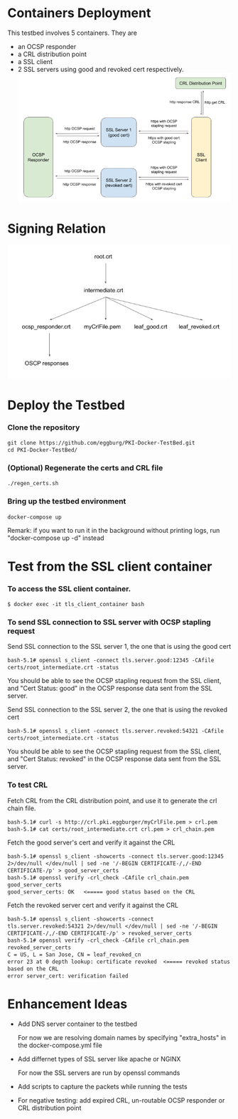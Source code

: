 # Containers Deployment
This testbed involves 5 containers. They are 
- an OCSP responder
- a CRL distribution point
- a SSL client
- 2 SSL servers using good and revoked cert respectively.
![Alt text](images/containers-deployment.png)

# Signing Relation
![Alt text](images/signing-relation.png)


# Deploy the Testbed
### Clone the repository
```
git clone https://github.com/eggburg/PKI-Docker-TestBed.git
cd PKI-Docker-TestBed/
```

### (Optional) Regenerate the certs and CRL file

```
./regen_certs.sh
```

### Bring up the testbed environment

```
docker-compose up
```
Remark: if you want to run it in the background without printing logs, run "docker-compose up -d" instead


# Test from the SSL client container

### To access the SSL client container.
```
$ docker exec -it tls_client_container bash
```

### To send SSL connection to SSL server with OCSP stapling request
Send SSL connection to the SSL server 1, the one that is using the good cert
```
bash-5.1# openssl s_client -connect tls.server.good:12345 -CAfile certs/root_intermediate.crt -status
```
You should be able to see the OCSP stapling request from the SSL client, and "Cert Status: good" in the OCSP response data sent from the SSL server.

Send SSL connection to the SSL server 2, the one that is using the revoked cert
```
bash-5.1# openssl s_client -connect tls.server.revoked:54321 -CAfile certs/root_intermediate.crt -status
```
You should be able to see the OCSP stapling request from the SSL client, and "Cert Status: revoked" in the OCSP response data sent from the SSL server.

### To test CRL
Fetch CRL from the CRL distribution point, and use it to generate the crl chain file.
```
bash-5.1# curl -s http://crl.pki.eggburger/myCrlFile.pem > crl.pem
bash-5.1# cat certs/root_intermediate.crt crl.pem > crl_chain.pem
```

Fetch the good server's cert and verify it against the CRL
```
bash-5.1# openssl s_client -showcerts -connect tls.server.good:12345 2>/dev/null </dev/null | sed -ne '/-BEGIN CERTIFICATE-/,/-END CERTIFICATE-/p' > good_server_certs
bash-5.1# openssl verify -crl_check -CAfile crl_chain.pem good_server_certs
good_server_certs: OK   <===== good status based on the CRL
```

Fetch the revoked server cert and verify it against the CRL
```
bash-5.1# openssl s_client -showcerts -connect tls.server.revoked:54321 2>/dev/null </dev/null | sed -ne '/-BEGIN CERTIFICATE-/,/-END CERTIFICATE-/p' > revoked_server_certs
bash-5.1# openssl verify -crl_check -CAfile crl_chain.pem revoked_server_certs 
C = US, L = San Jose, CN = leaf_revoked_cn
error 23 at 0 depth lookup: certificate revoked  <===== revoked status based on the CRL
error server_cert: verification failed
```


# Enhancement Ideas
- Add DNS server container to the testbed

  For now we are resolving domain names by specifying "extra_hosts" in the docker-compose.yml file
- Add differnet types of SSL server like apache or NGINX

  For now the SSL servers are run by openssl commands

- Add scripts to capture the packets while running the tests

- For negative testing: add expired CRL, un-routable OCSP responder or CRL distribution point

